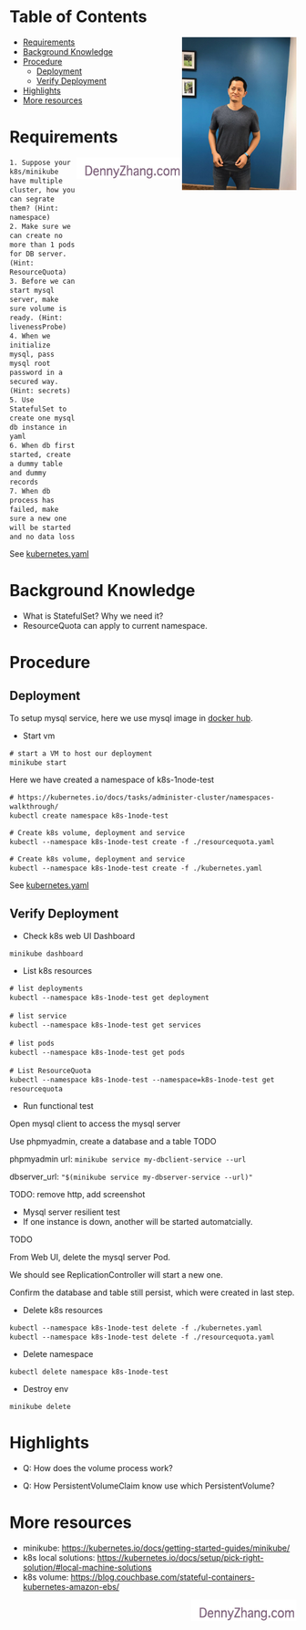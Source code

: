Table of Contents
=================
<a href="https://www.dennyzhang.com"><img align="right" width="201" height="268" src="https://raw.githubusercontent.com/USDevOps/mywechat-slack-group/master/images/denny_201706.png"></a>

   * [Requirements](#requirements)
   * [Background Knowledge](#background-knowledge)
   * [Procedure](#procedure)
      * [Deployment](#deployment)
      * [Verify Deployment](#verify-deployment)
   * [Highlights](#highlights)
   * [More resources](#more-resources)

# Requirements
<a href="https://www.dennyzhang.com"><img align="right" width="185" height="37" src="https://raw.githubusercontent.com/USDevOps/mywechat-slack-group/master/images/dns_small.png"></a>
```
1. Suppose your k8s/minikube have multiple cluster, how you can segrate them? (Hint: namespace)
2. Make sure we can create no more than 1 pods for DB server. (Hint: ResourceQuota)
3. Before we can start mysql server, make sure volume is ready. (Hint: livenessProbe)
4. When we initialize mysql, pass mysql root password in a secured way. (Hint: secrets)
5. Use StatefulSet to create one mysql db instance in yaml
6. When db first started, create a dummy table and dummy records
7. When db process has failed, make sure a new one will be started and no data loss
```

See [kubernetes.yaml](kubernetes.yaml)

# Background Knowledge

- What is StatefulSet? Why we need it?
- ResourceQuota can apply to current namespace.

# Procedure
## Deployment

To setup mysql service, here we use mysql image in [docker hub](https://hub.docker.com/_/mysql/).

- Start vm
```
# start a VM to host our deployment
minikube start
```

Here we have created a namespace of k8s-1node-test
```
# https://kubernetes.io/docs/tasks/administer-cluster/namespaces-walkthrough/
kubectl create namespace k8s-1node-test
```

```
# Create k8s volume, deployment and service
kubectl --namespace k8s-1node-test create -f ./resourcequota.yaml
```

```
# Create k8s volume, deployment and service
kubectl --namespace k8s-1node-test create -f ./kubernetes.yaml
```
See [kubernetes.yaml](kubernetes.yaml)

## Verify Deployment
- Check k8s web UI Dashboard
```
minikube dashboard
```

- List k8s resources
```
# list deployments
kubectl --namespace k8s-1node-test get deployment

# list service
kubectl --namespace k8s-1node-test get services

# list pods
kubectl --namespace k8s-1node-test get pods

# List ResourceQuota
kubectl --namespace k8s-1node-test --namespace=k8s-1node-test get resourcequota
```
- Run functional test

Open mysql client to access the mysql server

Use phpmyadmin, create a database and a table 
TODO

phpmyadmin url:
```minikube service my-dbclient-service --url```

dbserver_url:
```"$(minikube service my-dbserver-service --url)"```

TODO: remove http, add screenshot

-  Mysql server resilient test
- If one instance is down, another will be started automatcially.

TODO

From Web UI, delete the mysql server Pod.

We should see ReplicationController will start a new one.

Confirm the database and table still persist, which were created in last step.

- Delete k8s resources
```
kubectl --namespace k8s-1node-test delete -f ./kubernetes.yaml
kubectl --namespace k8s-1node-test delete -f ./resourcequota.yaml
```

- Delete namespace
```
kubectl delete namespace k8s-1node-test
```

- Destroy env
```
minikube delete
```

# Highlights
- Q: How does the volume process work?

- Q: How PersistentVolumeClaim know use which PersistentVolume?

# More resources
- minikube: https://kubernetes.io/docs/getting-started-guides/minikube/
- k8s local solutions: https://kubernetes.io/docs/setup/pick-right-solution/#local-machine-solutions
- k8s volume: https://blog.couchbase.com/stateful-containers-kubernetes-amazon-ebs/

<a href="https://www.dennyzhang.com"><img align="right" width="185" height="37" src="https://raw.githubusercontent.com/USDevOps/mywechat-slack-group/master/images/dns_small.png"></a>
